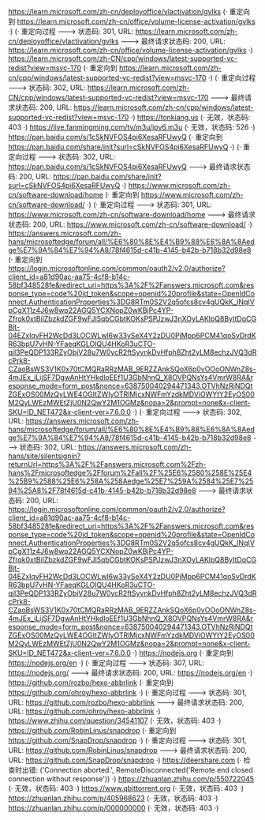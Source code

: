 https://learn.microsoft.com/zh-cn/deployoffice/vlactivation/gvlks (· 重定向到 https://learn.microsoft.com/zh-cn/office/volume-license-activation/gvlks ·)
(· 重定向过程 ---> 状态码: 301, URL: https://learn.microsoft.com/zh-cn/deployoffice/vlactivation/gvlks ---> 最终请求状态码: 200, URL: https://learn.microsoft.com/zh-cn/office/volume-license-activation/gvlks ·)
https://learn.microsoft.com/zh-CN/cpp/windows/latest-supported-vc-redist?view=msvc-170 (· 重定向到 https://learn.microsoft.com/zh-cn/cpp/windows/latest-supported-vc-redist?view=msvc-170 ·)
(· 重定向过程 ---> 状态码: 302, URL: https://learn.microsoft.com/zh-CN/cpp/windows/latest-supported-vc-redist?view=msvc-170 ---> 最终请求状态码: 200, URL: https://learn.microsoft.com/zh-cn/cpp/windows/latest-supported-vc-redist?view=msvc-170 ·)
https://tonkiang.us (· 无效，状态码: 403 ·)
https://live.fanmingming.com/tv/m3u/ipv6.m3u (· 无效，状态码: 526 ·)
https://pan.baidu.com/s/1cSkNVFOS4pi6XesaRFUwyQ (· 重定向到 https://pan.baidu.com/share/init?surl=cSkNVFOS4pi6XesaRFUwyQ ·)
(· 重定向过程 ---> 状态码: 302, URL: https://pan.baidu.com/s/1cSkNVFOS4pi6XesaRFUwyQ ---> 最终请求状态码: 200, URL: https://pan.baidu.com/share/init?surl=cSkNVFOS4pi6XesaRFUwyQ ·)
https://www.microsoft.com/zh-cn/software-download/home (· 重定向到 https://www.microsoft.com/zh-cn/software-download/ ·)
(· 重定向过程 ---> 状态码: 301, URL: https://www.microsoft.com/zh-cn/software-download/home ---> 最终请求状态码: 200, URL: https://www.microsoft.com/zh-cn/software-download/ ·)
https://answers.microsoft.com/zh-hans/microsoftedge/forum/all/%E6%80%8E%E4%B9%88%E6%8A%8Aedge%E7%9A%84%E7%94%A8/78f4615d-c41b-4145-b42b-b718b32d98e8 (· 重定向到 https://login.microsoftonline.com/common/oauth2/v2.0/authorize?client_id=a81d90ac-aa75-4cf8-b14c-58bf348528fe&redirect_uri=https%3A%2F%2Fanswers.microsoft.com&response_type=code%20id_token&scope=openid%20profile&state=OpenIdConnect.AuthenticationProperties%3DG8RTm0S2V2q5ofcs8cv4gUQkK_INqIVpCgX11z4J6w8wp22AGQ5YCXNopZ0wKBjPc4YP-Zfrqk0xtBilZbzkdZGF9wFJI5qbCGbtKOKsPSPJzwJ3nXOyLAKlpQ8ByItDqCGBjt-04EZxlqvFH2WcDd3LOCWLwl6w33ySeX4Y2zDU0PjMpp6PCM41qoSvDrdKR63bpU7vHN-YFaeqKGLOlQU4HKoR3uCTO-qjl3PeQDP133RZyObjV28u7W0ycR2ftSyvnkDvHfph8Zht2yLM8echzJVQ3dRcPrk8-CZaoBsWS3V1K0x70tCMQRaRRzMAB_9ERZZAnkSQoX6p0vOOoONWnZ8s-4mJEx_iLijSF7DgwAnHtYHkdloEEf1U3GbNhnQ_X8OVPQNsYs4VmrW8RA&response_mode=form_post&nonce=638750040294471343.OTVhNzRjNDQtZGExOS00MzQyLWE4OGItZWIyOTRlMjcxNWFmYzdkMDViOWYtY2EyOS00M2QyLWEzMWEtZjU0N2QwY2M1OGMz&nopa=2&prompt=none&x-client-SKU=ID_NET472&x-client-ver=7.6.0.0 ·)
(· 重定向过程 ---> 状态码: 302, URL: https://answers.microsoft.com/zh-hans/microsoftedge/forum/all/%E6%80%8E%E4%B9%88%E6%8A%8Aedge%E7%9A%84%E7%94%A8/78f4615d-c41b-4145-b42b-b718b32d98e8 ---> 状态码: 302, URL: https://answers.microsoft.com/zh-hans/site/silentsignin?returnUrl=https%3A%2F%2Fanswers.microsoft.com%2Fzh-hans%2Fmicrosoftedge%2Fforum%2Fall%2F%25E6%2580%258E%25E4%25B9%2588%25E6%258A%258Aedge%25E7%259A%2584%25E7%2594%25A8%2F78f4615d-c41b-4145-b42b-b718b32d98e8 ---> 最终请求状态码: 200, URL: https://login.microsoftonline.com/common/oauth2/v2.0/authorize?client_id=a81d90ac-aa75-4cf8-b14c-58bf348528fe&redirect_uri=https%3A%2F%2Fanswers.microsoft.com&response_type=code%20id_token&scope=openid%20profile&state=OpenIdConnect.AuthenticationProperties%3DG8RTm0S2V2q5ofcs8cv4gUQkK_INqIVpCgX11z4J6w8wp22AGQ5YCXNopZ0wKBjPc4YP-Zfrqk0xtBilZbzkdZGF9wFJI5qbCGbtKOKsPSPJzwJ3nXOyLAKlpQ8ByItDqCGBjt-04EZxlqvFH2WcDd3LOCWLwl6w33ySeX4Y2zDU0PjMpp6PCM41qoSvDrdKR63bpU7vHN-YFaeqKGLOlQU4HKoR3uCTO-qjl3PeQDP133RZyObjV28u7W0ycR2ftSyvnkDvHfph8Zht2yLM8echzJVQ3dRcPrk8-CZaoBsWS3V1K0x70tCMQRaRRzMAB_9ERZZAnkSQoX6p0vOOoONWnZ8s-4mJEx_iLijSF7DgwAnHtYHkdloEEf1U3GbNhnQ_X8OVPQNsYs4VmrW8RA&response_mode=form_post&nonce=638750040294471343.OTVhNzRjNDQtZGExOS00MzQyLWE4OGItZWIyOTRlMjcxNWFmYzdkMDViOWYtY2EyOS00M2QyLWEzMWEtZjU0N2QwY2M1OGMz&nopa=2&prompt=none&x-client-SKU=ID_NET472&x-client-ver=7.6.0.0 ·)
https://nodejs.org (· 重定向到 https://nodejs.org/en ·)
(· 重定向过程 ---> 状态码: 307, URL: https://nodejs.org/ ---> 最终请求状态码: 200, URL: https://nodejs.org/en ·)
https://github.com/rozbo/hexo-abbrlink (· 重定向到 https://github.com/ohroy/hexo-abbrlink ·)
(· 重定向过程 ---> 状态码: 301, URL: https://github.com/rozbo/hexo-abbrlink ---> 最终请求状态码: 200, URL: https://github.com/ohroy/hexo-abbrlink ·)
https://www.zhihu.com/question/34541107 (· 无效，状态码: 403 ·)
https://github.com/RobinLinus/snapdrop (· 重定向到 https://github.com/SnapDrop/snapdrop ·)
(· 重定向过程 ---> 状态码: 301, URL: https://github.com/RobinLinus/snapdrop ---> 最终请求状态码: 200, URL: https://github.com/SnapDrop/snapdrop ·)
https://deershare.com (· 检查时出错: ('Connection aborted.', RemoteDisconnected('Remote end closed connection without response')) ·)
https://zhuanlan.zhihu.com/p/550722045 (· 无效，状态码: 403 ·)
https://www.qbittorrent.org (· 无效，状态码: 403 ·)
https://zhuanlan.zhihu.com/p/405968623 (· 无效，状态码: 403 ·)
https://zhuanlan.zhihu.com/p/000000000 (· 无效，状态码: 403 ·)
